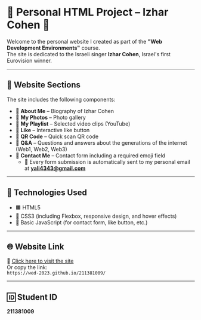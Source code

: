 # 🎵 Personal HTML Project – Izhar Cohen 🎤

Welcome to the personal website I created as part of the **"Web Development Environments"** course.  
The site is dedicated to the Israeli singer **Izhar Cohen**, Israel's first Eurovision winner.

---

## 🧠 Website Sections

The site includes the following components:

- 🔹 **About Me** – Biography of Izhar Cohen  
- 🔹 **My Photos** – Photo gallery  
- 🔹 **My Playlist** – Selected video clips (YouTube)  
- 🔹 **Like** – Interactive like button  
- 🔹 **QR Code** – Quick scan QR code  
- 🔹 **Q&A** – Questions and answers about the generations of the internet (Web1, Web2, Web3)  
- 🔹 **Contact Me** – Contact form including a required emoji field  
   - 📩 Every form submission is automatically sent to my personal email at **yali4343@gmail.com**

---

## 🧪 Technologies Used

- 🟧 HTML5  
- 🎨 CSS3 (including Flexbox, responsive design, and hover effects)  
- 🧠 Basic JavaScript (for contact form, like button, etc.)

---

## 🌐 Website Link

🔗 [Click here to visit the site](https://wed-2023.github.io/211381009/)  
Or copy the link:  
`https://wed-2023.github.io/211381009/`

---

## 🆔 Student ID

**211381009**
